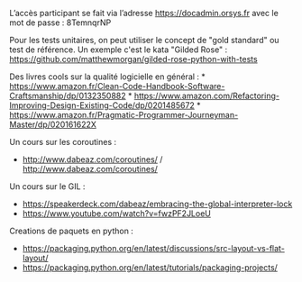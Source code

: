 L’accès participant se fait via l’adresse https://docadmin.orsys.fr avec le mot de passe : 8TemnqrNP 

Pour les tests unitaires, on peut utiliser le concept de "gold standard" ou test de référence. Un exemple c'est le kata "Gilded Rose" : https://github.com/matthewmorgan/gilded-rose-python-with-tests 

Des livres cools sur la qualité logicielle en général : 
    * https://www.amazon.fr/Clean-Code-Handbook-Software-Craftsmanship/dp/0132350882
    * https://www.amazon.com/Refactoring-Improving-Design-Existing-Code/dp/0201485672
    * https://www.amazon.fr/Pragmatic-Programmer-Journeyman-Master/dp/020161622X 


Un cours sur les coroutines : 
* http://www.dabeaz.com/coroutines/ / http://www.dabeaz.com/coroutines/ 

Un cours sur le GIL :
* https://speakerdeck.com/dabeaz/embracing-the-global-interpreter-lock
* https://www.youtube.com/watch?v=fwzPF2JLoeU

Creations de paquets en python :
* https://packaging.python.org/en/latest/discussions/src-layout-vs-flat-layout/
* https://packaging.python.org/en/latest/tutorials/packaging-projects/

